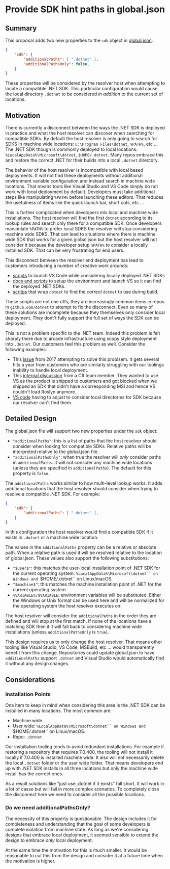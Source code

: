 
Provide SDK hint paths in global.json
===

## Summary
This proposal adds two new properties to the `sdk` object in [global.json](https://learn.microsoft.com/en-us/dotnet/core/tools/global-json#globaljson-schema).

```json
{
    "sdk": {
        "additionalPaths": [ ".dotnet" ],
        "additionalPathsOnly": false,
    }
}
```

These properties will be considered by the resolver host when attempting to locate a compatible .NET SDK. This particular configuration would cause the local directory `.dotnet` to be considered _in addition_ to the current set of locations.

## Motivation
There is currently a disconnect between the ways the .NET SDK is deployed in practice and what the host resolver can discover when searching for compatible SDKs. By default the host resolver is only going to search for SDKS in machine wide locations: `C:\Program Files\dotnet`, `%PATH%`, etc ...  The .NET SDK though is commonly deployed to local locations: `%LocalAppData%\Microsoft\dotnet`, `$HOME/.dotnet`. Many repos embrace this and restore the correct .NET for their builds into a local `.dotnet` directory.

The behavior of the host resolver is incompatible with local based deployments. It will not find these deployments without additional environment variable configuration and instead search in machine wide locations. That means tools like Visual Studio and VS Code simply do not work with local deployment by default. Developers must take additional steps like manipulating `%PATH%` before launching these editors. That reduces the usefulness of items like the quick launch bar, short cuts, etc ...

This is further complicated when developers mix local and machine wide installations. The host resolver will find the first `dotnet` according to its lookup rules and search only there for a compatible SDK. Once developers manipulate `%PATH%` to prefer local SDKS the resolver will stop considering machine wide SDKS. That can lead to situations where there is machine wide SDK that works for a given global.json but the host resolver will not consider it because the developer setup `%PATH%` to consider a locally installed SDK. That can be very frustrating for end users.

This disconnect between the resolver and deployment has lead to customers introducing a number of creative work arounds:

- [scripts](https://github.com/dotnet/razor/pull/9550) to launch VS Code while considering locally deployed .NET SDKs
- [docs and scripts](https://github.com/dotnet/sdk/blob/518c60dbe98b51193b3a9ad9fc44e055e6e10fa0/documentation/project-docs/developer-guide.md?plain=1#L38) to setup the environment and launch VS so it can find the deployed .NET SDKs.
- [scritps](https://github.com/dotnet/runtime/blob/main/dotnet.cmd) that wrap `dotnet` to find the  _correct_ `dotnet` to use during build.

These scripts are not one offs, they are increasingly common items in repos in `github.com/dotnet` to attempt to fix the disconnect. Even so many of these solutions are incomplete because they themselves only consider local deployment. They dont't fully support the full set of ways the SDK can be deployed.

This is not a problem specific to the .NET team. Indeed this problem is felt sharply there due to arcade infrastructure using xcopy style deployment into `.dotnet`. Our customers feel this problem as well. Consider the following examples:

- This [issue](https://github.com/dotnet/sdk/issues/8254) from 2017 attempting to solve this problsem. It gets several hits a year from customers who are similarly struggling with our toolings inability to handle local deployment.
- This [internal discussion](https://teams.microsoft.com/l/message/19:ed7a508bf00c4b088a7760359f0d0308@thread.skype/1698341652961?tenantId=72f988bf-86f1-41af-91ab-2d7cd011db47&groupId=4ba7372f-2799-4677-89f0-7a1aaea3706c&parentMessageId=1698341652961&teamName=.NET%20Developer%20Experience&channelName=InfraSwat&createdTime=1698341652961) from a C# team member. They wanted to use VS as the product is shipped to customers and got blocked when we shipped an SDK that didn't have a corresponding MSI and hence VS couldn't load Roslyn anymore.
- [VS code](https://github.com/dotnet/vscode-csharp/issues/6471) having to adjust to consider local directories for SDK because our resolver can't find them.

## Detailed Design
The global.json file will support two new properties under the `sdk` object:

- `"additionalPaths"`: this is a list of paths that the host resolver should consider when looking for compatible SDKs. Relative paths will be interpreted relative to the global.json file.
- `"additionalPathsOnly"`: when true the resolver will _only_ consider paths in `additionalPaths`. It will not consider any machine wide locations (unless they are specified in `additionalPaths`). The default for this property is `false`.

The `additionalPaths` works similar to how multi-level lookup works. It adds additional locations that the host resolver should consider when trying to resolve a compatible .NET SDK. For example:

```json
{
    "sdk": {
        "additionalPaths": [ ".dotnet" ],
    }
}
```

In this configuration the host resolver would find a compatible SDK if it exists in `.dotnet` or a machine wide location.

The values in the `additionalPaths` property can be a relative or absolute path. When a relative path is used it will be resolved relative to the location of global.json. These values also support the following substitutions:

- `"$user$"`: this matches the user-local installation point of .NET SDK for the current operating system: `%LocalAppData%\Microsoft\dotnet`` on Windows and `$HOME/.dotnet`` on Linux/macOS.
- `"$machine$"`: this matches the machine installation point of .NET for the current operating system.
- `%VARIABLE%/$VARIABLE`: environment variables will be substituted. Either the Windows or Unix format can be used here and will be normalized for the operating system the host resolver executes on.

The host resolver will consider the `additionalPaths` in the order they are defined and will stop at the first match. If none of the locations have a matching SDK then it it will fall back to considering machine wide installations (unless `additionalPathsOnly` is `true`).

This design requires us to only change the host resolver. That means other tooling like Visual Studio, VS Code, MSBuild, etc ... would transparently benefit from this change. Repositories could update global.json to have `additionalPaths` support `.dotnet` and Visual Studio would automatically find it without any design changes.

## Considerations
### Installation Points
One item to keep in mind when considering this area is the .NET SDK can be installed in many locations. The most common are:

- Machine wide
- User wide: `%LocalAppData%\Microsoft\dotnet`` on Windows and `$HOME/.dotnet`` on Linux/macOS.
- Repo: `.dotnet`

Our installation tooling tends to avoid redundant installations. For example if restoring a repository that requires 7.0.400, the tooling will not install it locally if 7.0.400 is installed machine wide. It also will not necessarily delete the local `.dotnet` folder or the user wide folder. That means developers end up with .NET SDK installs in all three locations but only the machine wide install has the correct ones.

As a result solutions like "just use .dotnet if it exists" fall short. It will work in a lot of casse but will fail in more complex scenarios. To completely close the disconnect here we need to consider all the possible locations.

### Do we need additionalPathsOnly?
The necessity of this property is questionable. The design includes it for completeness and understanding that the goal of some developers is complete isolation from machine state. As long as we're considering designs that embrace local deployment, it seemed sensible to extend the design to embrace _only_ local deployment.

At the same time the motivation for this is much smaller. It would be reasonable to cut this from the design and consider it at a future time when the motivation is higher.
